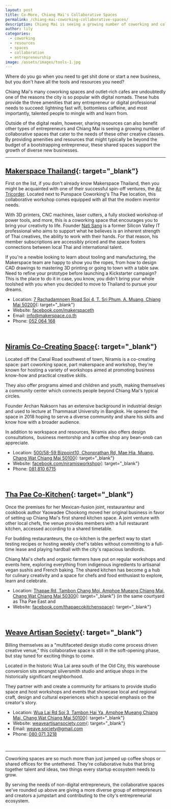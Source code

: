```yaml
---
layout: post
title: Co-More, Chiang Mai's Collaborative Spaces
permalink: /chiang-mai-coworking-collaborative-spaces/
description: Chiang Mai is seeing a growing number of coworking and collaborative spaces that cater to the needs of its diverse creative classes. By providing amenities and resources that might typically be beyond the budget of a bootstrapping entrepreneur, these shared spaces support the growth of diverse new businesses.
author: lily
categories:
  - coworking
  - resources
  - spaces
  - collaboration
  - entrepreneurship
image: /assets/images/tools-1.jpg
---
```


Where do you go when you need to get shit done or start a new business, but you don't have all the tools and resources you need?

Chiang Mai's many coworking spaces and outlet-rich cafes are undoubtedly one of the reasons the city is so popular with digital nomads. These hubs provide the three amenities that any entrepreneur or digital professional needs to succeed: lightning fast wifi, bottomless caffeine, and most importantly, talented people to mingle with and learn from.

Outside of the digital realm, however, sharing resources can also benefit other types of entrepreneurs and Chiang Mai is seeing a growing number of collaborative spaces that cater to the needs of these other creative classes. By providing amenities and resources that might typically be beyond the budget of a bootstrapping entrepreneur, these shared spaces support the growth of diverse new businesses.

-----

## [Makerspace Thailand](https://www.facebook.com/makerspaceth/){: target="_blank"}

First on the list, if you don't already know Makerspace Thailand, then you might be acquainted with one of their successful spin-off ventures, the [Air Tricorder](https://airtricorder.com/). Located next to Punspace Coworking's Tha Pae location, this collaborative workshop comes equipped with all that the modern inventor needs.

With 3D printers, CNC machines, laser cutters, a fully stocked workshop of power tools, and more, this is a coworking space that encourages you to bring your creativity to life. Founder [Nati Sang](https://www.chiangmaicitylife.com/citylife-articles/makerspace-the-future-will-be-open-source/) is a former Silicon Valley IT professional who aims to support what he believes is an inherent strength of Thai creatives, the ability to work with their hands. For that reason, his member subscriptions are accessibly priced and the space fosters connections between local Thai and international talent.

If you're a newbie looking to learn about tooling and manufacturing, the Makerspace team are happy to show you the ropes, from how to design CAD drawings to mastering 3D printing or going to town with a table saw. Need to refine your prototype before launching a Kickstarter campaign? This is the place to do it in case, you know, you didn't bring your whole toolshed with you when you decided to move to Thailand to pursue your dreams.

* Location: [7 Rachadamnoen Road Soi 4, T. Sri Phum, A. Muang, Chiang Mai 50200](https://goo.gl/maps/PLKSnT9svB12){: target="_blank"}
* Website: [facebook.com/makerspaceth](https://www.facebook.com/makerspaceth/)
* Email: [info@makerspace.co.th](mailto:info@makerspace.co.th)
* Phone: [052 064 168](tel:+6652064168)

&nbsp;

## [Niramis Co-Creating Space](https://www.facebook.com/niramisworkshop/){: target="_blank"}

Located off the Canal Road southwest of town, Niramis is a co-creating space: part coworking space, part makerspace and workshop, they're known for hosting a variety of workshops aimed at promoting business know-how and practical creative skills.

They also offer programs aimed and children and youth, making themselves a community center which connects people beyond Chiang Mai's typical circles.

Founder Archan Naksorn has an extensive background in industrial design and used to lecture at Thammasat University in Bangkok. He opened the space in 2018 hoping to serve a diverse community and share his skills and know how with a broader audience.

In addition to workspace and resources, Niramis also offers design consultations,&nbsp; business mentorship and a coffee shop any bean-snob can appreciate.

* Location: [500/58-59 Bizpoint10, Chonprathan Rd, Mae Hia, Muang, Chang Wat Chiang Mai 50100](https://goo.gl/maps/JwAowHAYBcK2){: target="_blank"}
* Website:&nbsp;[facebook.com/niramisworkshop](https://www.facebook.com/niramisworkshop/){: target="_blank"}
* Phone: [081 810 6715](tel:+66818106715)

&nbsp;

## [Tha Pae Co-Kitchen](https://www.facebook.com/pg/thapaecokitchenspace/){: target="_blank"}

Once the premises for her Mexican-fusion joint, restauranteur and cookbook author Yaowadee Chookong moved her original business in favor of setting up Chiang Mai's first shared kitchen space. A joint venture with other local chefs, the venue provides members with a full restaurant kitchen, accessed according to a shared timetable.

For budding restauranteurs, the co-kitchen is the perfect way to start testing recipes or hosting weekly chef's tables without committing to a full-time lease and playing hardball with the city's rapacious landlords.

Chiang Mai's chefs and organic farmers have put on regular workshops and events here, exploring everything from indigenous ingredients to artisanal vegan sushis and French baking. The shared kitchen has become g a hub for culinary creativity and a space for chefs and food enthusiast to explore, learn and celebrate.

* Location: [Thapae Rd, Tambon Chang Moi, Amphoe Mueang Chiang Mai, Chang Wat Chiang Mai 50300](https://goo.gl/maps/26R8o49vAHD2){: target="_blank"}&nbsp;(in the same courtyard as Tha Pae East and&nbsp;
* Website: [facebook.com/thapaecokitchenspace](https://www.facebook.com/pg/thapaecokitchenspace/){: target="_blank"}

&nbsp;

## [Weave Artisan Society](https://weaveartisansociety.com/){: target="_blank"}

Billing themselves as a "multifaceted design studio come process driven creative venue," this collaborative space is still in the soft-opening phase, but stay tuned for exciting things to come.

Located in the historic Wua Lai area south of the Old City, this warehouse conversion sits amongst silversmith studio and antique shops in the historically significant neighborhood.

They partner with and create a community for artisans to provide studio space and host workshops and events that showcase local and regional craft, design and cultural experiences which a special emphasis on the creator's story.

* Location: [Wua Lai Rd Soi 3, Tambon Hai Ya, Amphoe Mueang Chiang Mai, Chang Wat Chiang Mai 50100](https://goo.gl/maps/TDhfrutsP9n){: target="_blank"}
* Website: [weaveartisansociety.com](https://weaveartisansociety.com/){: target="_blank"}
* Email: [weave.society@gmail.com](mailto:weave.society@gmail.com)
* Phone: [080 071 3218](tel:+66800713218)

&nbsp;

-----

Coworking spaces are so much more than just jumped up coffee shops or shared offices for the untethered. They're collaborative hubs that bring together talent and ideas, two things every startup ecosystem needs to grow.

By serving the needs of non-digital entrepreneurs, the collaborative spaces we've rounded up above are giving a more diverse group of entrepreneurs and creators a jumpstart and contributing to the city's entrepreneurial ecosystem.
